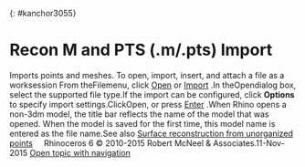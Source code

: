 ---
---

{: #kanchor3055}
# Recon M and PTS (.m/.pts) Import
Imports points and meshes.
To open, import, insert, and attach a file as a worksession
From theFilemenu, click [Open](open.html) or [Import](import.html) .In theOpendialog box, select the supported file type.If the import can be configured, click **Options** to specify import settings.ClickOpen, or press [Enter](enter-key.html) .When Rhino opens a non-3dm model, the title bar reflects the name of the model that was opened. When the model is saved for the first time, this model name is entered as the file name.See also
 [Surface reconstruction from unorganized points](http://research.microsoft.com/en-us/um/people/hoppe/proj/recon/) 
&#160;
&#160;
Rhinoceros 6 © 2010-2015 Robert McNeel &amp; Associates.11-Nov-2015
 [Open topic with navigation](recon-m-and-pts-m-pts-import.html) 

